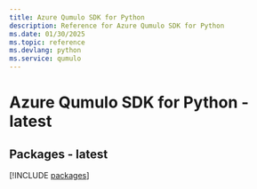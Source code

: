 ```yaml
---
title: Azure Qumulo SDK for Python
description: Reference for Azure Qumulo SDK for Python
ms.date: 01/30/2025
ms.topic: reference
ms.devlang: python
ms.service: qumulo
---
```

# Azure Qumulo SDK for Python - latest
## Packages - latest
[!INCLUDE [packages](qumulo-index.md)]